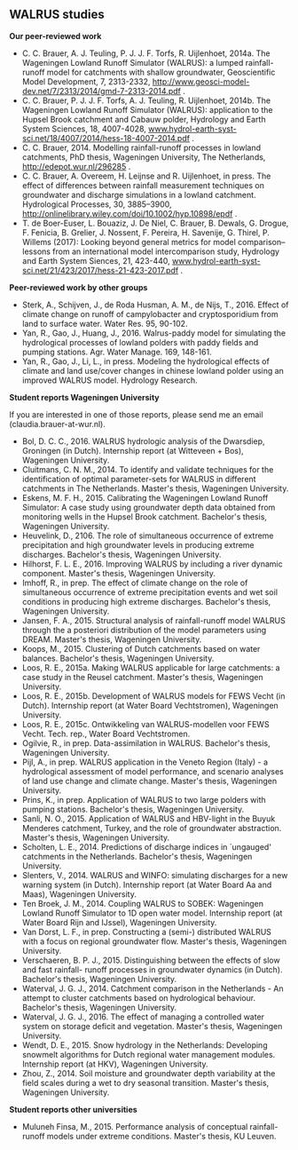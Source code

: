 
WALRUS studies
------


**Our peer-reviewed work**

- C. C. Brauer, A. J. Teuling, P. J. J. F. Torfs, R. Uijlenhoet, 2014a. 
The Wageningen Lowland Runoff Simulator (WALRUS): a lumped rainfall-runoff model for catchments with shallow groundwater, 
Geoscientific Model Development, 7, 2313-2332, 
http://www.geosci-model-dev.net/7/2313/2014/gmd-7-2313-2014.pdf .
- C. C. Brauer, P. J. J. F. Torfs, A. J. Teuling, R. Uijlenhoet, 2014b.
The Wageningen Lowland Runoff Simulator (WALRUS): application to the Hupsel Brook catchment and Cabauw polder, 
Hydrology and  Earth System Sciences, 18, 4007-4028,
www.hydrol-earth-syst-sci.net/18/4007/2014/hess-18-4007-2014.pdf .
- C. C. Brauer, 2014.
Modelling rainfall-runoff processes in lowland catchments,
PhD thesis, Wageningen University, The Netherlands,
http://edepot.wur.nl/296285 .
- C. C. Brauer, A. Overeem, H. Leijnse and R. Uijlenhoet, in press. The effect of differences between rainfall measurement techniques on groundwater and discharge simulations in a lowland catchment. Hydrological Processes, 30, 3885–3900, http://onlinelibrary.wiley.com/doi/10.1002/hyp.10898/epdf .
- T. de Boer-Euser, L. Bouaziz, J. De Niel, C. Brauer, B. Dewals, G. Drogue, F. Fenicia, B. Grelier, 
J. Nossent, F. Pereira, H. Savenije, G. Thirel, P. Willems (2017): 
Looking beyond general metrics for model comparison–lessons from an international model intercomparison study,
Hydrology and Earth System Siences, 21, 423-440,
www.hydrol-earth-syst-sci.net/21/423/2017/hess-21-423-2017.pdf .

**Peer-reviewed work by other groups**

- Sterk, A., Schijven, J., de Roda Husman, A. M., de Nijs, T., 2016. Effect of
  climate change on runoff of campylobacter and cryptosporidium from land to
  surface water. Water Res. 95, 90-102.
- Yan, R., Gao, J., Huang, J., 2016. Walrus-paddy model for simulating the
  hydrological processes of lowland polders with paddy fields and pumping
  stations. Agr. Water Manage. 169, 148-161.
- Yan, R., Gao, J., Li, L., in press. Modeling the hydrological effects of
  climate and land use/cover changes in chinese lowland polder using an
  improved WALRUS model. Hydrology Research.


**Student reports Wageningen University**

If you are interested in one of those reports, please send me an email (claudia.brauer-at-wur.nl).

- Bol, D. C. C., 2016. WALRUS hydrologic analysis of the Dwarsdiep,
  Groningen (in Dutch). Internship report (at Witteveen + Bos),
  Wageningen University.
- Cluitmans, C. N. M., 2014. To identify and validate techniques for the
  identification of optimal parameter-sets for WALRUS in different catchments
  in The Netherlands. Master's thesis, Wageningen University.
- Eskens, M. F. H., 2015. Calibrating the Wageningen Lowland Runoff
  Simulator: A case study using groundwater depth data obtained from
  monitoring wells in the Hupsel Brook catchment. Bachelor's thesis,
  Wageningen University.
- Heuvelink, D., 2106. The role of simultaneous occurrence of extreme
  precipitation and high groundwater levels in producing extreme discharges.
  Bachelor's thesis, Wageningen University.
- Hilhorst, F. L. E., 2016. Improving WALRUS by including a river dynamic
  component. Master's thesis, Wageningen University.
- Imhoff, R., in prep. The effect of climate change on the role of simultaneous
  occurrence of extreme precipitation events and wet soil conditions in
  producing high extreme discharges. Bachelor's thesis, Wageningen University.
- Jansen, F. A., 2015. Structural analysis of rainfall-runoff model WALRUS
  through the a posteriori distribution of the model parameters using DREAM.
  Master's thesis, Wageningen University.
- Koops, M., 2015. Clustering of Dutch catchments based on water balances.
  Bachelor's thesis, Wageningen University.
- Loos, R. E., 2015a. Making WALRUS applicable for large
  catchments: a case study in the Reusel catchment. Master's thesis,
  Wageningen University.
- Loos, R. E., 2015b. Development of WALRUS models for FEWS
  Vecht (in Dutch). Internship report (at Water Board Vechtstromen), Wageningen
  University.
- Loos, R. E., 2015c. Ontwikkeling van WALRUS-modellen voor FEWS
  Vecht. Tech. rep., Water Board Vechtstromen.
- Ogilvie, R., in prep. Data-assimilation in WALRUS. Bachelor's thesis,
  Wageningen University.
- Pijl, A., in prep. WALRUS application in the Veneto Region (Italy) - a
  hydrological assessment of model performance, and scenario analyses of land
  use change and climate change. Master's thesis, Wageningen University.
- Prins, K., in prep. Application of WALRUS to two large polders with pumping
  stations. Bachelor's thesis, Wageningen University.
- Sanli, N. O., 2015. Application of WALRUS and HBV-light in the Buyuk
  Menderes catchment, Turkey, and the role of groundwater abstraction.
  Master's thesis, Wageningen University.
- Scholten, L. E., 2014. Predictions of discharge indices in `ungauged'
  catchments in the Netherlands. Bachelor's thesis, Wageningen University.
- Slenters, V., 2014. WALRUS and WINFO: simulating discharges for a new warning system (in Dutch). Internship report (at Water Board Aa
  and Maas), Wageningen University.
- Ten Broek, J. M., 2014. Coupling WALRUS to SOBEK: Wageningen Lowland
  Runoff Simulator to 1D open water model. Internship report (at Water
  Board Rijn and IJssel), Wageningen University.
- Van Dorst, L. F., in prep. Constructing a (semi-) distributed WALRUS with a
  focus on regional groundwater flow. Master's thesis, Wageningen University.
- Verschaeren, B. P. J., 2015. Distinguishing between the effects of slow and fast rainfall-
  runoff processes in groundwater dynamics (in Dutch). Bachelor's thesis, Wageningen
  University.
- Waterval, J. G. J., 2014. Catchment comparison in the Netherlands - An
  attempt to cluster catchments based on hydrological behaviour. Bachelor's
  thesis, Wageningen University.
- Waterval, J. G. J., 2016. The effect of managing a controlled water system
  on storage deficit and vegetation. Master's thesis, Wageningen University.
- Wendt, D. E., 2015. Snow hydrology in the Netherlands: Developing snowmelt
  algorithms for Dutch regional water management modules. Internship report
  (at HKV), Wageningen University.
- Zhou, Z., 2014. Soil moisture and groundwater depth variability at the field
  scales during a wet to dry seasonal transition. Master's thesis, Wageningen
  University.


**Student reports other universities**

- Muluneh Finsa, M., 2015. Performance analysis of conceptual rainfall-runoff
  models under extreme conditions. Master's thesis, KU Leuven.
